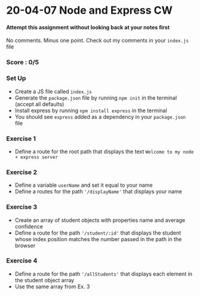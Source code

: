 # 20-04-07 Node and Express CW

#### Attempt this assignment without looking back at your notes first
No comments. Minus one point. Check out my comments in your `index.js` file
### Score : 0/5
### Set Up
- Create a JS file called `index.js`
- Generate the `package.json` file by running `npm init` in the terminal (accept all defaults)
- Install express by running `npm install express` in the terminal
- You should see `express` added as a dependency in your `package.json` file

### Exercise 1
- Define a route for the root path that displays the text `Welcome to my node + express server`

### Exercise 2
- Define a variable `userName` and set it equal to your name
- Define a routes for the path `'/displayName'` that displays your name

### Exercise 3
- Create an array of student objects with properties name and average confidence
- Define a route for the path `'/student/:id'` that displays the student whose index position matches the number passed in the path in the browser

### Exercise 4
- Define a route for the path `'/allStudents'` that displays each element in the student object array
- Use the same array from Ex. 3